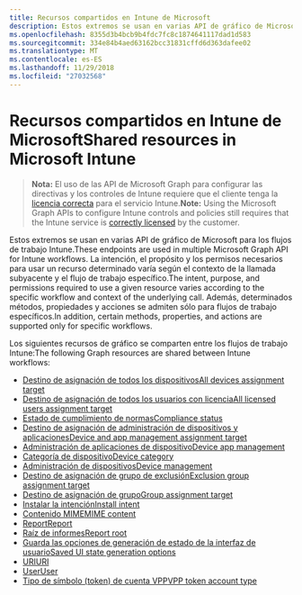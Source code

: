 ```yaml
---
title: Recursos compartidos en Intune de Microsoft
description: Estos extremos se usan en varias API de gráfico de Microsoft para los flujos de trabajo Intune.  La intención, el propósito y los permisos necesarios para usar un recurso determinado varía según el contexto de la llamada subyacente y el flujo de trabajo específico.  Además, determinados métodos, propiedades y acciones se admiten sólo para flujos de trabajo específicos.
ms.openlocfilehash: 8355d3b4bcb9b4fdc7fc8c1874641117dad1d583
ms.sourcegitcommit: 334e84b4aed63162bcc31831cffd6d363dafee02
ms.translationtype: MT
ms.contentlocale: es-ES
ms.lasthandoff: 11/29/2018
ms.locfileid: "27032568"
---
```

# <a name="shared-resources-in-microsoft-intune"></a><span data-ttu-id="752b4-105">Recursos compartidos en Intune de Microsoft</span><span class="sxs-lookup"><span data-stu-id="752b4-105">Shared resources in Microsoft Intune</span></span>

> <span data-ttu-id="752b4-106">**Nota:** El uso de las API de Microsoft Graph para configurar las directivas y los controles de Intune requiere que el cliente tenga la [licencia correcta](https://www.microsoft.com/en-us/cloud-platform/microsoft-intune-pricing) para el servicio Intune.</span><span class="sxs-lookup"><span data-stu-id="752b4-106">**Note:** Using the Microsoft Graph APIs to configure Intune controls and policies still requires that the Intune service is [correctly licensed](https://www.microsoft.com/en-us/cloud-platform/microsoft-intune-pricing) by the customer.</span></span>

<span data-ttu-id="752b4-107">Estos extremos se usan en varias API de gráfico de Microsoft para los flujos de trabajo Intune.</span><span class="sxs-lookup"><span data-stu-id="752b4-107">These endpoints are used in multiple Microsoft Graph API for Intune workflows.</span></span>  <span data-ttu-id="752b4-108">La intención, el propósito y los permisos necesarios para usar un recurso determinado varía según el contexto de la llamada subyacente y el flujo de trabajo específico.</span><span class="sxs-lookup"><span data-stu-id="752b4-108">The intent, purpose, and permissions required to use a given resource varies according to the specific workflow and context of the underlying call.</span></span>  <span data-ttu-id="752b4-109">Además, determinados métodos, propiedades y acciones se admiten sólo para flujos de trabajo específicos.</span><span class="sxs-lookup"><span data-stu-id="752b4-109">In addition, certain methods, properties, and actions are supported only for specific workflows.</span></span>

<span data-ttu-id="752b4-110">Los siguientes recursos de gráfico se comparten entre los flujos de trabajo Intune:</span><span class="sxs-lookup"><span data-stu-id="752b4-110">The following Graph resources are shared between Intune workflows:</span></span>  

- [<span data-ttu-id="752b4-111">Destino de asignación de todos los dispositivos</span><span class="sxs-lookup"><span data-stu-id="752b4-111">All devices assignment target</span></span>](intune-shared-alldevicesassignmenttarget.md)
- [<span data-ttu-id="752b4-112">Destino de asignación de todos los usuarios con licencia</span><span class="sxs-lookup"><span data-stu-id="752b4-112">All licensed users assignment target</span></span>](intune-shared-alllicensedusersassignmenttarget.md)
- [<span data-ttu-id="752b4-113">Estado de cumplimiento de normas</span><span class="sxs-lookup"><span data-stu-id="752b4-113">Compliance status</span></span>](intune-shared-compliancestatus.md)
- [<span data-ttu-id="752b4-114">Destino de asignación de administración de dispositivos y aplicaciones</span><span class="sxs-lookup"><span data-stu-id="752b4-114">Device and app management assignment target</span></span>](intune-shared-deviceandappmanagementassignmenttarget.md)
- [<span data-ttu-id="752b4-115">Administración de aplicaciones de dispositivo</span><span class="sxs-lookup"><span data-stu-id="752b4-115">Device app management</span></span>](intune-shared-deviceappmanagement.md)
- [<span data-ttu-id="752b4-116">Categoría de dispositivo</span><span class="sxs-lookup"><span data-stu-id="752b4-116">Device category</span></span>](intune-shared-devicecategory.md)
- [<span data-ttu-id="752b4-117">Administración de dispositivos</span><span class="sxs-lookup"><span data-stu-id="752b4-117">Device management</span></span>](intune-shared-devicemanagement.md)
- [<span data-ttu-id="752b4-118">Destino de asignación de grupo de exclusión</span><span class="sxs-lookup"><span data-stu-id="752b4-118">Exclusion group assignment target</span></span>](intune-shared-exclusiongroupassignmenttarget.md)
- [<span data-ttu-id="752b4-119">Destino de asignación de grupo</span><span class="sxs-lookup"><span data-stu-id="752b4-119">Group assignment target</span></span>](intune-shared-groupassignmenttarget.md)
- [<span data-ttu-id="752b4-120">Instalar la intención</span><span class="sxs-lookup"><span data-stu-id="752b4-120">Install intent</span></span>](intune-shared-installintent.md)
- [<span data-ttu-id="752b4-121">Contenido MIME</span><span class="sxs-lookup"><span data-stu-id="752b4-121">MIME content</span></span>](intune-shared-mimecontent.md)
- [<span data-ttu-id="752b4-122">Report</span><span class="sxs-lookup"><span data-stu-id="752b4-122">Report</span></span>](intune-shared-report.md)
- [<span data-ttu-id="752b4-123">Raíz de informes</span><span class="sxs-lookup"><span data-stu-id="752b4-123">Report root</span></span>](intune-shared-reportroot.md)
- [<span data-ttu-id="752b4-124">Guarda las opciones de generación de estado de la interfaz de usuario</span><span class="sxs-lookup"><span data-stu-id="752b4-124">Saved UI state generation options</span></span>](intune-shared-saveduistategenerationoptions.md)
- [<span data-ttu-id="752b4-125">URI</span><span class="sxs-lookup"><span data-stu-id="752b4-125">URI</span></span>](intune-shared-uri.md)
- [<span data-ttu-id="752b4-126">User</span><span class="sxs-lookup"><span data-stu-id="752b4-126">User</span></span>](intune-shared-user.md)
- [<span data-ttu-id="752b4-127">Tipo de símbolo (token) de cuenta VPP</span><span class="sxs-lookup"><span data-stu-id="752b4-127">VPP token account type</span></span>](intune-shared-vpptokenaccounttype.md)
